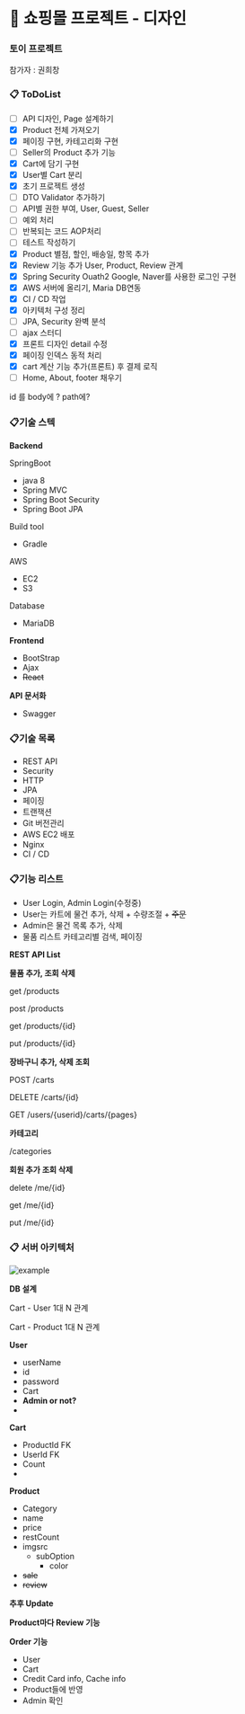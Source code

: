 # 🛒 쇼핑몰 프로젝트 - 디자인

### 토이 프로젝트

참가자 : 권희창

### 📋 ToDoList

- [ ] API 디자인, Page 설계하기
- [x] Product 전체 가져오기
- [x] 페이징 구현, 카테고리화 구현
- [ ] Seller의 Product 추가 기능
- [x] Cart에 담기 구현
- [x] User별 Cart 분리
- [x] 초기 프로젝트 생성
- [ ] DTO Validator 추가하기
- [ ] API별 권한 부여, User, Guest, Seller
- [ ] 예외 처리
- [ ] 반복되는 코드 AOP처리
- [ ] 테스트 작성하기
- [x] Product 별점, 할인, 배송일, 항목 추가
- [x] Review 기능 추가 User, Product, Review 관계
- [x] Spring Security Ouath2 Google, Naver를 사용한 로그인 구현
- [x] AWS 서버에 올리기, Maria DB연동
- [x] CI / CD 작업
- [x] 아키텍처 구성 정리
- [ ] JPA, Security 완벽 분석
- [ ] ajax 스터디
- [x] 프론트 디자인 detail 수정
- [x] 페이징 인덱스 동적 처리
- [x] cart 계산 기능 추가(프론트) 후 결제 로직
- [ ] Home, About, footer 채우기

id 를 body에 ? path에?

### 📋기술 스텍

**Backend**

SpringBoot

- java 8
- Spring MVC
- Spring Boot Security
- Spring Boot JPA

Build tool

- Gradle

AWS

- EC2
- S3

Database

- MariaDB

**Frontend**

- BootStrap
- Ajax
- ~~React~~

**API 문서화**

- Swagger

### 📋기술 목록

- REST API
- Security
- HTTP
- JPA
- 페이징
- 트랜잭션
- Git 버전관리
- AWS EC2 배포
- Nginx
- CI / CD

### 📋기능 리스트

- User Login, Admin Login(수정중)
- User는 카트에 물건 추가, 삭제 + 수량조절 + ~~주문~~
- Admin은 물건 목록 추가, 삭제
- 물품 리스트 카테고리별 검색, 페이징

**REST API List**

**물품 추가, 조회 삭제**

get /products

post /products

get /products/{id}

put /products/{id}

**장바구니 추가, 삭제 조회**

POST /carts

DELETE /carts/{id}

GET /users/{userid}/carts/{pages}

**카테고리**

/categories

**회원 추가 조회 삭제**

delete /me/{id}

get /me/{id}

put /me/{id}

### 📋 서버 아키텍처

![example](https://user-images.githubusercontent.com/22570262/132129166-2cae802a-cdc2-4975-a035-ef9e73fd0af1.png)

**DB 설계**

Cart - User 1대 N 관계

Cart - Product 1대 N 관계

**User**

- userName
- id
- password
- Cart
- **Admin or not?**
-

**Cart**

- ProductId FK
- UserId  FK
- Count
-

**Product**

- Category
- name
- price
- restCount
- imgsrc
  - subOption
    - color
- ~~sale~~
- ~~review~~

**추후 Update**

**Product마다 Review 기능**

**Order 기능**

- User
- Cart
- Credit Card info, Cache info
- Product들에 반영
- Admin 확인